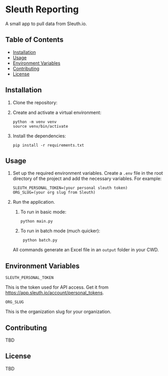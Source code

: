 # Sleuth Reporting

A small app to pull data from Sleuth.io.

## Table of Contents
- [Installation](#installation)
- [Usage](#usage)
- [Environment Variables](#environment-variables)
- [Contributing](#contributing)
- [License](#license)

## Installation

1. Clone the repository:

1. Create and activate a virtual environment:

    ```shell
    python -m venv venv
    source venv/bin/activate
    ```

1. Install the dependencies:

    ```shell
    pip install -r requirements.txt
    ```

## Usage

1. Set up the required environment variables. Create a `.env` file in the root directory of the project and add the necessary variables. 
For example:
    ```plaintext
    SLEUTH_PERSONAL_TOKEN=(your personal sleuth token)
   ORG_SLUG=(your org slug from Sleuth)
    ```
1. Run the application.

   1. To run in basic mode:

       ```shell
       python main.py
       ```

   1. To run in batch mode (much quicker):

      ```shell
       python batch.py
       ```

   All commands generate an Excel file in an `output` folder in your CWD.

## Environment Variables

`SLEUTH_PERSONAL_TOKEN`

This is the token used for API access. Get it from https://app.sleuth.io/account/personal_tokens.

`ORG_SLUG` 

This is the organization slug for your organization.

## Contributing

TBD

## License

TBD
